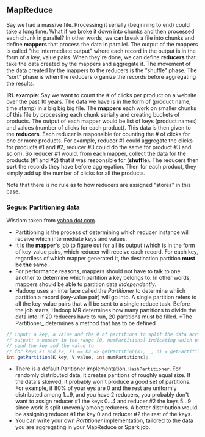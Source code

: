 
## MapReduce

Say we had a massive file. Processing it serially (beginning to end) could take
a long time. What if we broke it down into chunks and then processed each chunk
in parallel? In other words, we can break a file into chunks and define
**mappers** that process the data in parallel. The output of the mappers is called
"the intermediate output" where each record in the output is in the form of a key,
value pairs. When they're done, we can define
**reducers** that take the data created by the mappers and aggregate it. The
movement of the data created by the mappers to the reducers is the "shuffle"
phase. The "sort" phase is when the reducers organize the records before
aggregating the results.

**IRL example**: Say we want to count the # of clicks per product on a website
over the past 10 years. The data we have is in the form of (product name, time
stamp) in a big big big file. The **mappers** each work on smaller chunks of
this file by processing each chunk serially and creating buckets of products.
The output of each mapper would be list of keys (product names) and values
(number of clicks for each product). This data is then given to the **reducers**.
Each reducer is responsible for counting the # of clicks for one or more products.
For example, reducer #1 could aggregate the clicks for products #1 and #2, reducer
#3 could do the same for product #3 and so on). So reducer #1 would, from each mapper,
collect the data for the products (#1 and #2) that it was responsible for (**shuffle**).
The reducers then **sort** the records they have before aggregation. Then for each product,
they simply add up the number of clicks for all the products.

Note that there is no rule as to how reducers are assigned "stores" in this case.

### Segue: Partitioning data

Wisdom taken from [yahoo dot com](https://developer.yahoo.com/hadoop/tutorial/module5.html#partitioning).

- Partitioning is the process of determining which reducer instance will receive which intermediate keys and values.
- It is the **mapper**'s job to figure out for all its output (which is in the form of key-value pairs, which reducer will receive each record. For each key, regardless of which mapper generated it, the destination partition **must be the same**.
- For performance reasons, mappers should not have to talk to one another to determine which partition a key belongs to. In other words, mappers should be able to partition data *independently*.
- Hadoop uses an interface called the _Partitioner_ to determine whiich partition a record (key-value pair) will go into. A single partition refers to all the key-value pairs that will be sent to a single reduce task. Before the job starts, Hadoop MR determines how many partitions to divide the data into. If 20 reducers have to run, 20 partitions must be filled. *The Partitioner_ determines a method that has to be defined

```java
// input: a key, a value and the # of partitions to split the data across
// output: a number in the range [0, numPartitions] indicating which partition to
// send the key and the value to
// for keys k1 and k2, k1 == k2 => getPartition(k1, _, n) = getPartition(k2, _, n)
int getPartition(K key, V value, int numPartitions);
```

- There is a default Paritioner implementation, `HashPartitioner`. For randomly distributed data, it creates paritions of roughly equal size. If the data's skewed, it probably won't produce a good set of partitions. For example, if 80% of your eys are 0 and the rest are uniformly distributed among 1...9, and you have 2 reducers, you probably don't want to assign reducer #1 the keys 0...4 and reducer #2 the keys 5...9 since work is split unevenly among reducers. A better distribution would be assigning reducer #1 the key 0 and reducer #2 the rest of the keys.
- You can write your own *Partitioner* implementation, tailored to the data you are aggregating in your MapReduce or Spark job.
